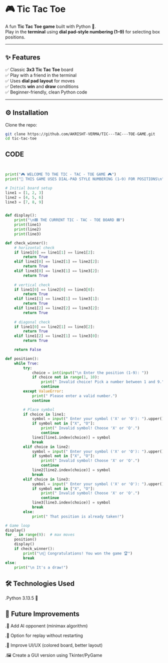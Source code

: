 # 🎮 Tic Tac Toe  

A fun **Tic Tac Toe game** built with Python 🐍.  
Play in the **terminal** using **dial pad-style numbering (1–9)** for selecting box positions.  

---

## ✨ Features  
✅ Classic **3x3 Tic Tac Toe** board  
✅ Play with a friend in the terminal  
✅ Uses **dial pad layout** for moves  
✅ Detects **win** and **draw** conditions  
✅ Beginner-friendly, clean Python code  

---

## ⚙️ Installation  

Clone the repo:  
```bash
git clone https://github.com/AKRISHT-VERMA/TIC---TAC---TOE-GAME.git
cd tic-tac-toe
```
## CODE
```python


print("🎮 WELCOME TO THE TIC - TAC - TOE GAME 🎮")
print("📌 THIS GAME USES DIAL-PAD STYLE NUMBERING (1–9) FOR POSITIONS\n")

# Initial board setup
line1 = [1, 2, 3]
line2 = [4, 5, 6]
line3 = [7, 8, 9]


def display():
    print("\n🟦 THE CURRENT TIC - TAC - TOE BOARD 🟦")
    print(line1)
    print(line2)
    print(line3)

def check_winner():
    # horizontal check
    if line1[0] == line1[1] == line1[2]:
        return True
    elif line2[0] == line2[1] == line2[2]:
        return True
    elif line3[0] == line3[1] == line3[2]:
        return True
    
    # vertical check
    if line1[0] == line2[0] == line3[0]:
        return True
    elif line1[1] == line2[1] == line3[1]:
        return True
    elif line1[2] == line2[2] == line3[2]:
        return True
    
    # diagonal check
    if line1[0] == line2[1] == line3[2]:
        return True
    elif line1[2] == line2[1] == line3[0]:
        return True

    return False

def position():
    while True:
        try:
            choice = int(input("\n Enter the position (1-9): "))
            if choice not in range(1, 10):
                print(" Invalid choice! Pick a number between 1 and 9.")
                continue
        except ValueError:
            print(" Please enter a valid number.")
            continue

        # Place symbol
        if choice in line1:
            symbol = input(" Enter your symbol ('X' or 'O'): ").upper()
            if symbol not in ["X", "O"]:
                print(" Invalid symbol! Choose 'X' or 'O'.")
                continue
            line1[line1.index(choice)] = symbol
            break
        elif choice in line2:
            symbol = input(" Enter your symbol ('X' or 'O'): ").upper()
            if symbol not in ["X", "O"]:
                print(" Invalid symbol! Choose 'X' or 'O'.")
                continue
            line2[line2.index(choice)] = symbol
            break
        elif choice in line3:
            symbol = input(" Enter your symbol ('X' or 'O'): ").upper()
            if symbol not in ["X", "O"]:
                print(" Invalid symbol! Choose 'X' or 'O'.")
                continue
            line3[line3.index(choice)] = symbol
            break
        else:
            print(" That position is already taken!")

# Game loop
display()
for _ in range(9):  # max moves
    position()
    display()
    if check_winner():
        print("\n🎉 Congratulations! You won the game 🏆")
        break
else:
    print("\n It's a draw!")
```

## 🛠️ Technologies Used

 .Python 3.13.5 🐍

## 🚀 Future Improvements

  .🤖 Add AI opponent (minimax algorithm)

   .🔁 Option for replay without restarting

   .🎨 Improve UI/UX (colored board, better layout)

   .🖼️ Create a GUI version using Tkinter/PyGame


